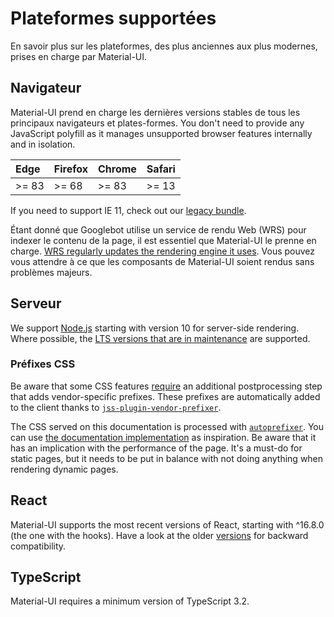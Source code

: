 # Plateformes supportées

<p class="description">En savoir plus sur les plateformes, des plus anciennes aux plus modernes, prises en charge par Material-UI.</p>

## Navigateur

Material-UI prend en charge les dernières versions stables de tous les principaux navigateurs et plates-formes. You don't need to provide any JavaScript polyfill as it manages unsupported browser features internally and in isolation.

<!-- #stable-snapshot -->

| Edge  | Firefox | Chrome | Safari |
|:----- |:------- |:------ |:------ |
| >= 83 | >= 68   | >= 83  | >= 13  |

If you need to support IE 11, check out our [legacy bundle](/guides/minimizing-bundle-size/#legacy-bundle).

Étant donné que Googlebot utilise un service de rendu Web (WRS) pour indexer le contenu de la page, il est essentiel que Material-UI le prenne en charge. [WRS regularly updates the rendering engine it uses](https://webmasters.googleblog.com/2019/05/the-new-evergreen-googlebot.html). Vous pouvez vous attendre à ce que les composants de Material-UI soient rendus sans problèmes majeurs.

## Serveur

<!-- #stable-snapshot -->

We support [Node.js](https://github.com/nodejs/node) starting with version 10 for server-side rendering. Where possible, the [LTS versions that are in maintenance](https://github.com/nodejs/Release#lts-schedule1) are supported.

### Préfixes CSS

Be aware that some CSS features [require](https://github.com/cssinjs/jss/issues/279) an additional postprocessing step that adds vendor-specific prefixes. These prefixes are automatically added to the client thanks to [`jss-plugin-vendor-prefixer`](https://www.npmjs.com/package/jss-plugin-vendor-prefixer).

The CSS served on this documentation is processed with [`autoprefixer`](https://www.npmjs.com/package/autoprefixer). You can use [the documentation implementation](https://github.com/mui-org/material-ui/blob/47aa5aeaec1d4ac2c08fd0e84277d6b91e497557/pages/_document.js#L123) as inspiration. Be aware that it has an implication with the performance of the page. It's a must-do for static pages, but it needs to be put in balance with not doing anything when rendering dynamic pages.

## React

Material-UI supports the most recent versions of React, starting with ^16.8.0 (the one with the hooks). Have a look at the older [versions](https://material-ui.com/versions/) for backward compatibility.

## TypeScript

Material-UI requires a minimum version of TypeScript 3.2.
